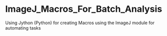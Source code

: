 # ImageJ_Macros_For_Batch_Analysis
Using Jython (Python) for creating Macros using the ImageJ module for automating tasks

